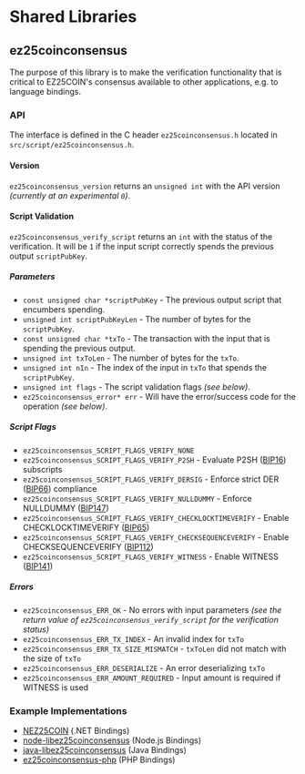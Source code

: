 Shared Libraries
================

## ez25coinconsensus

The purpose of this library is to make the verification functionality that is critical to EZ25COIN's consensus available to other applications, e.g. to language bindings.

### API

The interface is defined in the C header `ez25coinconsensus.h` located in  `src/script/ez25coinconsensus.h`.

#### Version

`ez25coinconsensus_version` returns an `unsigned int` with the API version *(currently at an experimental `0`)*.

#### Script Validation

`ez25coinconsensus_verify_script` returns an `int` with the status of the verification. It will be `1` if the input script correctly spends the previous output `scriptPubKey`.

##### Parameters
- `const unsigned char *scriptPubKey` - The previous output script that encumbers spending.
- `unsigned int scriptPubKeyLen` - The number of bytes for the `scriptPubKey`.
- `const unsigned char *txTo` - The transaction with the input that is spending the previous output.
- `unsigned int txToLen` - The number of bytes for the `txTo`.
- `unsigned int nIn` - The index of the input in `txTo` that spends the `scriptPubKey`.
- `unsigned int flags` - The script validation flags *(see below)*.
- `ez25coinconsensus_error* err` - Will have the error/success code for the operation *(see below)*.

##### Script Flags
- `ez25coinconsensus_SCRIPT_FLAGS_VERIFY_NONE`
- `ez25coinconsensus_SCRIPT_FLAGS_VERIFY_P2SH` - Evaluate P2SH ([BIP16](https://github.com/ez25coin/bips/blob/master/bip-0016.mediawiki)) subscripts
- `ez25coinconsensus_SCRIPT_FLAGS_VERIFY_DERSIG` - Enforce strict DER ([BIP66](https://github.com/ez25coin/bips/blob/master/bip-0066.mediawiki)) compliance
- `ez25coinconsensus_SCRIPT_FLAGS_VERIFY_NULLDUMMY` - Enforce NULLDUMMY ([BIP147](https://github.com/ez25coin/bips/blob/master/bip-0147.mediawiki))
- `ez25coinconsensus_SCRIPT_FLAGS_VERIFY_CHECKLOCKTIMEVERIFY` - Enable CHECKLOCKTIMEVERIFY ([BIP65](https://github.com/ez25coin/bips/blob/master/bip-0065.mediawiki))
- `ez25coinconsensus_SCRIPT_FLAGS_VERIFY_CHECKSEQUENCEVERIFY` - Enable CHECKSEQUENCEVERIFY ([BIP112](https://github.com/ez25coin/bips/blob/master/bip-0112.mediawiki))
- `ez25coinconsensus_SCRIPT_FLAGS_VERIFY_WITNESS` - Enable WITNESS ([BIP141](https://github.com/ez25coin/bips/blob/master/bip-0141.mediawiki))

##### Errors
- `ez25coinconsensus_ERR_OK` - No errors with input parameters *(see the return value of `ez25coinconsensus_verify_script` for the verification status)*
- `ez25coinconsensus_ERR_TX_INDEX` - An invalid index for `txTo`
- `ez25coinconsensus_ERR_TX_SIZE_MISMATCH` - `txToLen` did not match with the size of `txTo`
- `ez25coinconsensus_ERR_DESERIALIZE` - An error deserializing `txTo`
- `ez25coinconsensus_ERR_AMOUNT_REQUIRED` - Input amount is required if WITNESS is used

### Example Implementations
- [NEZ25COIN](https://github.com/NicolasDorier/NEZ25COIN/blob/master/NEZ25COIN/Script.cs#L814) (.NET Bindings)
- [node-libez25coinconsensus](https://github.com/bitpay/node-libez25coinconsensus) (Node.js Bindings)
- [java-libez25coinconsensus](https://github.com/dexX7/java-libez25coinconsensus) (Java Bindings)
- [ez25coinconsensus-php](https://github.com/Bit-Wasp/ez25coinconsensus-php) (PHP Bindings)
